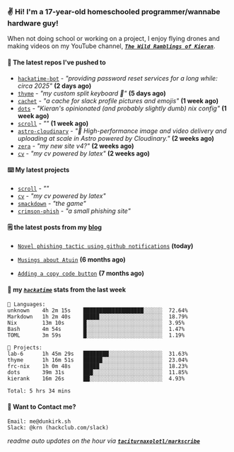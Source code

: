 ### ✌️ Hi! I'm a 17-year-old homeschooled programmer/wannabe hardware guy!

When not doing school or working on a project, I enjoy flying drones and making videos on my YouTube channel, [**_`The Wild Ramblings of Kieran`_**](https://youtube.com/@kieran.rambles).

#### 👷 The latest repos I've pushed to

- [`hackatime-bot`](https://github.com/taciturnaxolotl/hackatime-bot) - _"providing password reset services for a long while: circa 2025"_ **(2 days ago)**
- [`thyme`](https://github.com/taciturnaxolotl/thyme) - _"my custom split keyboard 🫶"_ **(5 days ago)**
- [`cachet`](https://github.com/taciturnaxolotl/cachet) - _"a cache for slack profile pictures and emojis"_ **(1 week ago)**
- [`dots`](https://github.com/taciturnaxolotl/dots) - _"Kieran's opinionated (and probably slightly dumb) nix config"_ **(1 week ago)**
- [`scroll`](https://github.com/taciturnaxolotl/scroll) - _""_ **(1 week ago)**
- [`astro-cloudinary`](https://github.com/cloudinary-community/astro-cloudinary) - _"🚀 High-performance image and video delivery and uploading at scale in Astro powered by Cloudinary."_ **(2 weeks ago)**
- [`zera`](https://github.com/taciturnaxolotl/zera) - _"my new site v4?"_ **(2 weeks ago)**
- [`cv`](https://github.com/taciturnaxolotl/cv) - _"my cv powered by latex"_ **(2 weeks ago)**

#### ⌨️ My latest projects

- [`scroll`](https://github.com/taciturnaxolotl/scroll) - _""_
- [`cv`](https://github.com/taciturnaxolotl/cv) - _"my cv powered by latex"_
- [`smackdown`](https://github.com/taciturnaxolotl/smackdown) - _"the game"_
- [`crimson-phish`](https://github.com/taciturnaxolotl/crimson-phish) - _"a small phishing site"_

#### 🗒️ the latest posts from my [blog](https://dunkirk.sh)

- [`Novel phishing tactic using github notifications`](https://dunkirk.sh/blog/github-phishing/) **(today)**

- [`Musings about Atuin`](https://dunkirk.sh/blog/atuin/) **(6 months ago)**

- [`Adding a copy code button`](https://dunkirk.sh/blog/adding-a-copy-button/) **(7 months ago)**



#### 📡 my [_`hackatime`_](https://waka.hackclub.com) stats from the last week

```text
💾 Languages:
unknown    4h 2m 15s    ███████████████████░░░░░░  72.64%
Markdown   1h 2m 40s    █████░░░░░░░░░░░░░░░░░░░░  18.79%
Nix        13m 10s      █░░░░░░░░░░░░░░░░░░░░░░░░  3.95%
Bash       4m 54s       █░░░░░░░░░░░░░░░░░░░░░░░░  1.47%
TOML       3m 59s       █░░░░░░░░░░░░░░░░░░░░░░░░  1.19%

💼 Projects:
lab-6      1h 45m 29s   ████████░░░░░░░░░░░░░░░░░  31.63%
thyme      1h 16m 51s   ██████░░░░░░░░░░░░░░░░░░░  23.04%
frc-nix    1h 0m 48s    █████░░░░░░░░░░░░░░░░░░░░  18.23%
dots       39m 31s      ███░░░░░░░░░░░░░░░░░░░░░░  11.85%
kierank    16m 26s      ██░░░░░░░░░░░░░░░░░░░░░░░  4.93%

Total: 5 hrs 34 mins
```

#### 📮 Want to Contact me?

```text
Email: me@dunkirk.sh
Slack: @krn (hackclub.com/slack)
```

_readme auto updates on the hour via [**`taciturnaxolotl/markscribe`**](https://github.com/taciturnaxolotl/markscribe)_
